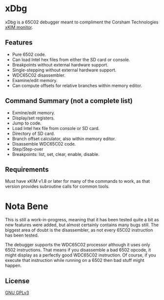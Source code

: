 # xDbg

xDbg is a 65C02 debugger meant to compliment the Corsham Technologies [xKIM monitor](https://github.com/CorshamTech/xKIM).

## Features
* Pure 6502 code.
* Can load Intel hex files from either the SD card or console.
* Breakpoints without external hardware support.
* Single-stepping without external hardware support.
* WDC65C02 disassembler.
* Examine/edit memory.
* Can compute offsets for relative branches within memory editor.

## Command Summary (not a complete list)
* Exmine/edit memory.
* Display/set registers.
* Jump to code.
* Load Intel hex file from console or SD card.
* Directory of SD card.
* Branch offset calculator, also within memory editor.
* Disassemble WDC65C02 code.
* Step/Step-over
* Breakpoints: list, set, clear, enable, disable.

## Requirements

Must have xKIM v1.8 or later for many of the commands to work, as that version provides subroutine calls for common tools.

# Nota Bene

This is still a work-in-progress, meaning that it has been tested quite a bit as new features were added, but almost certainly contains many bugs still.  The biggest area of doubt is the disassembler, as not every 65C02 instruction has been tested.  

The debugger supports the WDC65C02 processor although it uses only 6502 instructions.  That means if you disassemble a bad 6502 opcode, it might display as a perfectly good WDC65C02 instruction.  Of course, if you execute that instruction while running on a 6502 then bad stuff might happen.

## License
[GNU GPLv3](https://choosealicense.com/licenses/gpl-3.0/)
